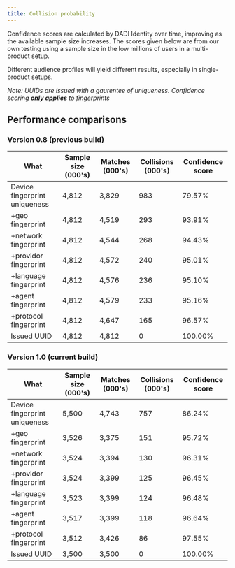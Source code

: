 ```yaml
---
title: Collision probability
---
```


Confidence scores are calculated by DADI Identity over time, improving as the available sample size increases. The scores given below are from our own testing using a sample size in the low millions of users in a multi-product setup.

Different audience profiles will yield different results, especially in single-product setups.

_Note: UUIDs are issued with a gaurentee of uniqueness. Confidence scoring **only applies** to fingerprints_

## Performance comparisons

### Version 0.8 (previous build)

| What | Sample size (000's) | Matches (000's) | Collisions (000's) | Confidence score |
|------|---------------------|-----------------|------------|------------------|
| Device fingerprint uniqueness | 4,812 | 3,829 | 983 | 79.57% |
| +geo fingerprint | 4,812 | 4,519 | 293 | 93.91% |
| +network fingerprint | 4,812 | 4,544 | 268 | 94.43% |
| +providor fingerprint | 4,812 | 4,572 | 240 | 95.01% |
| +language fingerprint | 4,812 | 4,576 | 236 | 95.10% |
| +agent fingerprint | 4,812 | 4,579 | 233 | 95.16% |
| +protocol fingerprint | 4,812 | 4,647 | 165 | 96.57% |
| Issued UUID | 4,812 | 4,812 | 0 | 100.00% |

### Version 1.0 (current build)

| What | Sample size (000's) | Matches (000's) | Collisions (000's) | Confidence score |
|------|---------------------|-----------------|------------|------------------|
| Device fingerprint uniqueness | 5,500 | 4,743 | 757 | 86.24% |
| +geo fingerprint | 3,526 | 3,375 | 151 | 95.72% |
| +network fingerprint | 3,524 | 3,394 | 130 | 96.31% |
| +providor fingerprint | 3,524 | 3,399 | 125 | 96.45% |
| +language fingerprint | 3,523 | 3,399 | 124 | 96.48% |
| +agent fingerprint | 3,517 | 3,399 | 118 | 96.64% |
| +protocol fingerprint | 3,512 | 3,426 | 86 | 97.55% |
| Issued UUID | 3,500 |3,500 | 0 | 100.00% |
